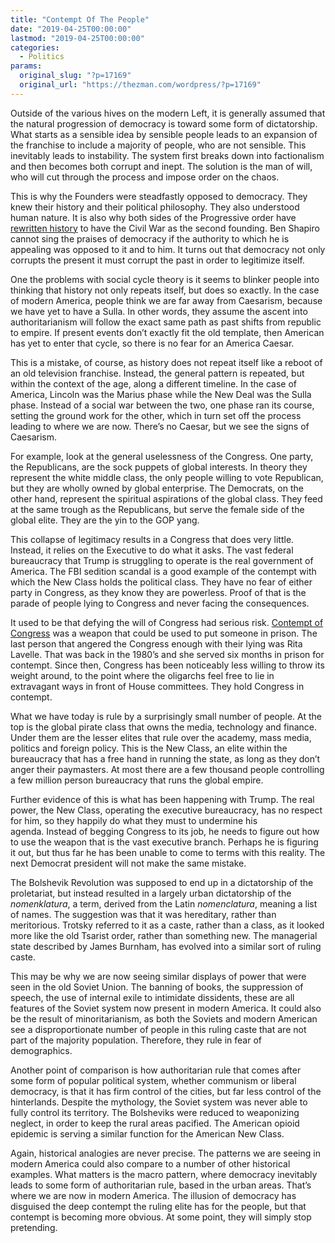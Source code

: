 ```yaml
---
title: "Contempt Of The People"
date: "2019-04-25T00:00:00"
lastmod: "2019-04-25T00:00:00"
categories:
  - Politics
params:
  original_slug: "?p=17169"
  original_url: "https://thezman.com/wordpress/?p=17169"
---
```


Outside of the various hives on the modern Left, it is generally assumed
that the natural progression of democracy is toward some form of
dictatorship. What starts as a sensible idea by sensible people leads to
an expansion of the franchise to include a majority of people, who are
not sensible. This inevitably leads to instability. The system first
breaks down into factionalism and then becomes both corrupt and inept.
The solution is the man of will, who will cut through the process and
impose order on the chaos.

This is why the Founders were steadfastly opposed to democracy. They
knew their history and their political philosophy. They also understood
human nature. It is also why both sides of the Progressive order have
[rewritten history](https://thezman.com/wordpress/?p=15363) to have the
Civil War as the second founding. Ben Shapiro cannot sing the praises of
democracy if the authority to which he is appealing was opposed to it
and to him. It turns out that democracy not only corrupts the present it
must corrupt the past in order to legitimize itself.

One the problems with social cycle theory is it seems to blinker people
into thinking that history not only repeats itself, but does so exactly.
In the case of modern America, people think we are far away from
Caesarism, because we have yet to have a Sulla. In other words, they
assume the ascent into authoritarianism will follow the exact same path
as past shifts from republic to empire. If present events don’t exactly
fit the old template, then American has yet to enter that cycle, so
there is no fear for an America Caesar.

This is a mistake, of course, as history does not repeat itself like a
reboot of an old television franchise. Instead, the general pattern is
repeated, but within the context of the age, along a different timeline.
In the case of America, Lincoln was the Marius phase while the New Deal
was the Sulla phase. Instead of a social war between the two, one phase
ran its course, setting the ground work for the other, which in turn set
off the process leading to where we are now. There’s no Caesar, but we
see the signs of Caesarism.

For example, look at the general uselessness of the Congress. One party,
the Republicans, are the sock puppets of global interests. In theory
they represent the white middle class, the only people willing to vote
Republican, but they are wholly owned by global enterprise. The
Democrats, on the other hand, represent the spiritual aspirations of the
global class. They feed at the same trough as the Republicans, but serve
the female side of the global elite. They are the yin to the GOP yang.

This collapse of legitimacy results in a Congress that does very little.
Instead, it relies on the Executive to do what it asks. The vast federal
bureaucracy that Trump is struggling to operate is the real government
of America. The FBI sedition scandal is a good example of the contempt
with which the New Class holds the political class. They have no fear of
either party in Congress, as they know they are powerless. Proof of that
is the parade of people lying to Congress and never facing the
consequences.

It used to be that defying the will of Congress had serious risk.
[Contempt of
Congress](https://en.wikipedia.org/wiki/Contempt_of_Congress) was a
weapon that could be used to put someone in prison. The last person that
angered the Congress enough with their lying was Rita Lavelle. That was
back in the 1980’s and she served six months in prison for contempt.
Since then, Congress has been noticeably less willing to throw its
weight around, to the point where the oligarchs feel free to lie in
extravagant ways in front of House committees. They hold Congress in
contempt.

What we have today is rule by a surprisingly small number of people. At
the top is the global pirate class that owns the media, technology and
finance. Under them are the lesser elites that rule over the academy,
mass media, politics and foreign policy. This is the New Class, an elite
within the bureaucracy that has a free hand in running the state, as
long as they don’t anger their paymasters. At most there are a few
thousand people controlling a few million person bureaucracy that runs
the global empire.

Further evidence of this is what has been happening with Trump. The real
power, the New Class, operating the executive bureaucracy, has no
respect for him, so they happily do what they must to undermine his
agenda. Instead of begging Congress to its job, he needs to figure out
how to use the weapon that is the vast executive branch. Perhaps he is
figuring it out, but thus far he has been unable to come to terms with
this reality. The next Democrat president will not make the same
mistake.

The Bolshevik Revolution was supposed to end up in a dictatorship of the
proletariat, but instead resulted in a largely urban dictatorship of the
*nomenklatura*, a term, derived from the Latin *nomenclatura*, meaning a
list of names. The suggestion was that it was hereditary, rather than
meritorious. Trotsky referred to it as a caste, rather than a class, as
it looked more like the old Tsarist order, rather than something new.
The managerial state described by James Burnham, has evolved into a
similar sort of ruling caste.

This may be why we are now seeing similar displays of power that were
seen in the old Soviet Union. The banning of books, the suppression of
speech, the use of internal exile to intimidate dissidents, these are
all features of the Soviet system now present in modern America. It
could also be the result of minoritarianism, as both the Soviets and
modern American see a disproportionate number of people in this ruling
caste that are not part of the majority population. Therefore, they rule
in fear of demographics.

Another point of comparison is how authoritarian rule that comes after
some form of popular political system, whether communism or liberal
democracy, is that it has firm control of the cities, but far less
control of the hinterlands. Despite the mythology, the Soviet system was
never able to fully control its territory. The Bolsheviks were reduced
to weaponizing neglect, in order to keep the rural areas pacified. The
American opioid epidemic is serving a similar function for the American
New Class.

Again, historical analogies are never precise. The patterns we are
seeing in modern America could also compare to a number of other
historical examples. What matters is the macro pattern, where democracy
inevitably leads to some form of authoritarian rule, based in the urban
areas. That’s where we are now in modern America. The illusion of
democracy has disguised the deep contempt the ruling elite has for the
people, but that contempt is becoming more obvious. At some point, they
will simply stop pretending.
